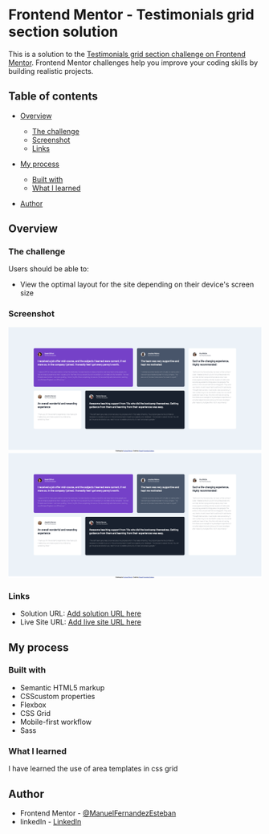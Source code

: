 # Frontend Mentor - Testimonials grid section solution

This is a solution to the [Testimonials grid section challenge on Frontend Mentor](https://www.frontendmentor.io/challenges/testimonials-grid-section-Nnw6J7Un7). Frontend Mentor challenges help you improve your coding skills by building realistic projects. 

## Table of contents

- [Overview](#overview)
  - [The challenge](#the-challenge)
  - [Screenshot](#screenshot)
  - [Links](#links)
- [My process](#my-process)
  - [Built with](#built-with)
  - [What I learned](#what-i-learned)

- [Author](#author)


## Overview

### The challenge

Users should be able to:

- View the optimal layout for the site depending on their device's screen size

### Screenshot

![Desktop](./screenshots/screenshotDesktopFrontendMentorChallengeTestimonialGrid.png)
![Mobile](./screenshots/screenshotDesktopFrontendMentorChallengeTestimonialGrid.png)


### Links

- Solution URL: [Add solution URL here](https://your-solution-url.com)
- Live Site URL: [Add live site URL here](https://your-live-site-url.com)

## My process

### Built with

- Semantic HTML5 markup
- CSScustom properties
- Flexbox
- CSS Grid
- Mobile-first workflow
- Sass

### What I learned

I have learned the use of area templates in css grid


## Author


- Frontend Mentor - [@ManuelFernandezEsteban](https://www.frontendmentor.io/profile/ManuelFernandezEsteban)
- linkedIn - [LinkedIn](www.linkedin.com/in/manuel-fernandez-esteban)

